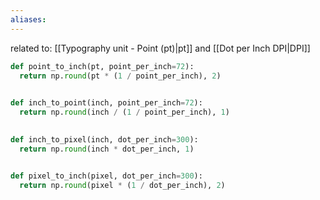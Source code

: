 ```yaml
---
aliases:
---
```


related to: [[Typography unit - Point (pt)|pt]] and [[Dot per Inch DPI|DPI]]

```python
def point_to_inch(pt, point_per_inch=72):
  return np.round(pt * (1 / point_per_inch), 2)
  

def inch_to_point(inch, point_per_inch=72):
  return np.round(inch / (1 / point_per_inch), 1)
  

def inch_to_pixel(inch, dot_per_inch=300):
  return np.round(inch * dot_per_inch, 1)


def pixel_to_inch(pixel, dot_per_inch=300):
  return np.round(pixel * (1 / dot_per_inch), 2)
```